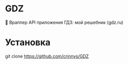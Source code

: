 # GDZ
📖 Враппер API приложения ГДЗ: мой решебник (gdz.ru)
# Установка
git clone https://github.com/crinnys/GDZ
